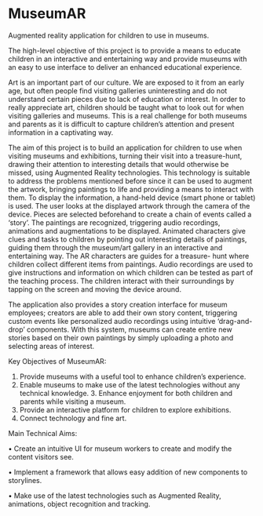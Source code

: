 # MuseumAR
Augmented reality application for children to use in museums.

The high-level objective of this project is to provide a means to educate children in an interactive and entertaining way and provide museums with an easy to use interface to deliver an enhanced educational experience.

Art is an important part of our culture. We are exposed to it from an early age, but often people find visiting galleries uninteresting and do not understand certain pieces due to lack of education or interest. In order to really appreciate art, children should be taught what to look out for when visiting galleries and museums. This is a real challenge for both museums and parents as it is difficult to capture children’s attention and present information in a captivating way.

The aim of this project is to build an application for children to use when visiting museums and exhibitions, turning their visit into a treasure-hunt, drawing their attention to interesting details that would otherwise be missed, using Augmented Reality technologies. This technology is suitable to address the problems mentioned before since it can be used to augment the artwork, bringing paintings to life and providing a means to interact with them. To display the information, a hand-held device (smart phone or tablet) is used. The user looks at the displayed artwork through the camera of the device. Pieces are selected beforehand to create a chain of events called a ‘story’. The paintings are recognized, triggering audio recordings, animations and augmentations to be displayed. Animated characters give clues and tasks to children by pointing out interesting details of paintings, guiding them through the museum/art gallery in an interactive and entertaining way. The AR characters are guides for a treasure- hunt where children collect different items from paintings. Audio recordings are used to give instructions and information on which children can be tested as part of the teaching process. The children interact with their surroundings by tapping on the screen and moving the device around.

The application also provides a story creation interface for museum employees; creators are able to add their own story content, triggering custom events like personalized audio recordings using intuitive ‘drag-and-drop’ components. With this system, museums can create entire new stories based on their own paintings by simply uploading a photo and selecting areas of interest.

Key Objectives of MuseumAR:

1. Provide museums with a useful tool to enhance children’s experience.
2. Enable museums to make use of the latest technologies without any technical knowledge. 3. Enhance enjoyment for both children and parents while visiting a museum.
4. Provide an interactive platform for children to explore exhibitions.
5. Connect technology and fine art.

Main Technical Aims:

• Create an intuitive UI for museum workers to create and modify the content visitors see.

• Implement a framework that allows easy addition of new components to storylines.

• Make use of the latest technologies such as Augmented Reality, animations, object recognition and tracking.

